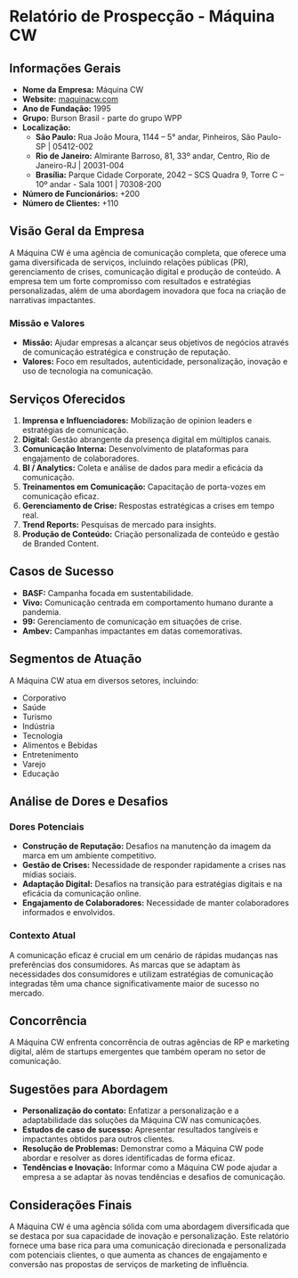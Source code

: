 # Relatório de Prospecção - Máquina CW

## Informações Gerais
- **Nome da Empresa:** Máquina CW  
- **Website:** [maquinacw.com](http://www.maquinacw.com)  
- **Ano de Fundação:** 1995  
- **Grupo:** Burson Brasil - parte do grupo WPP  
- **Localização:** 
  - **São Paulo:** Rua João Moura, 1144 – 5° andar, Pinheiros, São Paulo-SP | 05412-002
  - **Rio de Janeiro:** Almirante Barroso, 81, 33º andar, Centro, Rio de Janeiro-RJ | 20031-004
  - **Brasília:** Parque Cidade Corporate, 2042 – SCS Quadra 9, Torre C – 10º andar - Sala 1001 | 70308-200  
- **Número de Funcionários:** +200  
- **Número de Clientes:** +110  

## Visão Geral da Empresa
A Máquina CW é uma agência de comunicação completa, que oferece uma gama diversificada de serviços, incluindo relações públicas (PR), gerenciamento de crises, comunicação digital e produção de conteúdo. A empresa tem um forte compromisso com resultados e estratégias personalizadas, além de uma abordagem inovadora que foca na criação de narrativas impactantes.

### Missão e Valores
- **Missão:** Ajudar empresas a alcançar seus objetivos de negócios através de comunicação estratégica e construção de reputação.
- **Valores:** Foco em resultados, autenticidade, personalização, inovação e uso de tecnologia na comunicação.

## Serviços Oferecidos
1. **Imprensa e Influenciadores:** Mobilização de opinion leaders e estratégias de comunicação.
2. **Digital:** Gestão abrangente da presença digital em múltiplos canais.
3. **Comunicação Interna:** Desenvolvimento de plataformas para engajamento de colaboradores.
4. **BI / Analytics:** Coleta e análise de dados para medir a eficácia da comunicação.
5. **Treinamentos em Comunicação:** Capacitação de porta-vozes em comunicação eficaz.
6. **Gerenciamento de Crise:** Respostas estratégicas a crises em tempo real.
7. **Trend Reports:** Pesquisas de mercado para insights.
8. **Produção de Conteúdo:** Criação personalizada de conteúdo e gestão de Branded Content.

## Casos de Sucesso
- **BASF:** Campanha focada em sustentabilidade.
- **Vivo:** Comunicação centrada em comportamento humano durante a pandemia.
- **99:** Gerenciamento de comunicação em situações de crise.
- **Ambev:** Campanhas impactantes em datas comemorativas.

## Segmentos de Atuação
A Máquina CW atua em diversos setores, incluindo:
- Corporativo
- Saúde
- Turismo
- Indústria
- Tecnologia
- Alimentos e Bebidas
- Entretenimento
- Varejo
- Educação

## Análise de Dores e Desafios
### Dores Potenciais
- **Construção de Reputação:** Desafios na manutenção da imagem da marca em um ambiente competitivo.
- **Gestão de Crises:** Necessidade de responder rapidamente a crises nas mídias sociais.
- **Adaptação Digital:** Desafios na transição para estratégias digitais e na eficácia da comunicação online.
- **Engajamento de Colaboradores:** Necessidade de manter colaboradores informados e envolvidos.

### Contexto Atual
A comunicação eficaz é crucial em um cenário de rápidas mudanças nas preferências dos consumidores. As marcas que se adaptam às necessidades dos consumidores e utilizam estratégias de comunicação integradas têm uma chance significativamente maior de sucesso no mercado.

## Concorrência
A Máquina CW enfrenta concorrência de outras agências de RP e marketing digital, além de startups emergentes que também operam no setor de comunicação.

## Sugestões para Abordagem
- **Personalização do contato:** Enfatizar a personalização e a adaptabilidade das soluções da Máquina CW nas comunicações.
- **Estudos de caso de sucesso:** Apresentar resultados tangíveis e impactantes obtidos para outros clientes.
- **Resolução de Problemas:** Demonstrar como a Máquina CW pode abordar e resolver as dores identificadas de forma eficaz.
- **Tendências e Inovação:** Informar como a Máquina CW pode ajudar a empresa a se adaptar às novas tendências e desafios de comunicação.

## Considerações Finais
A Máquina CW é uma agência sólida com uma abordagem diversificada que se destaca por sua capacidade de inovação e personalização. Este relatório fornece uma base rica para uma comunicação direcionada e personalizada com potenciais clientes, o que aumenta as chances de engajamento e conversão nas propostas de serviços de marketing de influência.